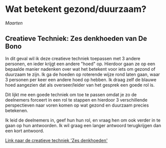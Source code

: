 # Wat betekent gezond/duurzaam?
_Maarten_

## Creatieve Techniek: Zes denkhoeden van De Bono
In dit geval wil ik deze creatieve techniek toepassen met 3 andere personen, en ieder krijgt een andere "hoed" op.
Hierdoor gaan ze op een bepaalde manier nadenken over wat het betekent voor iets om gezond of duurzaam te zijn.
Ik ga de hoeden op roterende wijze rond laten gaan, waar 3 personen per keer een andere hoed op hebben.
Ik draag zelf de blauwe hoed aangezien dat als overseer/leider van het gesprek een goede rol is.

Dit lijkt me een goede techniek om toe te passen omdat je zo de deelnemers forceert in een rol te stappen en hierdoor 3 verschillende perspectieven naar voren komen op wat gezond en duurzaam precies betekenen.

Ik leid de deelnemers in, geef hun hun rol, en vraag hen om ook verder in te gaan op hun antwoorden. Ik wil graag een langer antwoord terugkrijgen dan een kort antwoord.

[Link naar de creatieve techniek 'Zes denkhoeden'](https://managementmodellensite.nl/denkhoeden-bono/)
